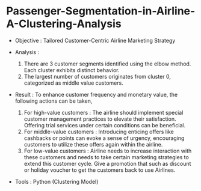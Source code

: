 # Passenger-Segmentation-in-Airline-A-Clustering-Analysis
- Objective 	: Tailored Customer-Centric Airline Marketing Strategy

- Analysis	:
  1. There are 3 customer segments identified using the elbow method. Each cluster exhibits distinct behavior. 
  2. The largest number of customers originates from cluster 0,  categorized as middle value customers.
     

- Result	:  To enhance customer frequency and monetary value, the following actions can be taken,
  1. For high-value customers : The airline should implement special customer management practices to elevate their satisfaction. Offering trial services under 
  certain conditions can be beneficial.
  2. For middle-value customers : Introducing enticing offers like cashbacks or points can evoke a sense of urgency, encouraging customers to utilize these offers again within the airline.
   3. For low-value customers : Airline needs to increase interaction with these customers and needs to take certain marketing strategies to extend this customer cycle. Give a promotion that such as discount or holiday voucher to get the customers back to use Airlines.
      
- Tools		: Python (Clustering Model)
